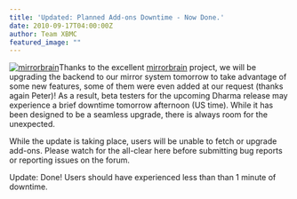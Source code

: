 ```yaml
---
title: 'Updated: Planned Add-ons Downtime - Now Done.'
date: 2010-09-17T04:00:00Z
author: Team XBMC
featured_image: ""
---
```

[![](/sites/default/files/uploads/mirrorbrain.png "mirrorbrain")](https://mirrorbrain.org/)Thanks to the excellent [mirrorbrain](https://mirrorbrain.org/) project, we will be upgrading the backend to our mirror system tomorrow to take advantage of some new features, some of them were even added at our request (thanks again Peter)! As a result, beta testers for the upcoming Dharma release may experience a brief downtime tomorrow afternoon (US time). While it has been designed to be a seamless upgrade, there is always room for the unexpected.

 While the update is taking place, users will be unable to fetch or upgrade add-ons. Please watch for the all-clear here before submitting bug reports or reporting issues on the forum.

 Update: Done! Users should have experienced less than than 1 minute of downtime.

 